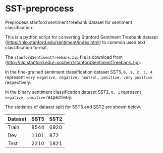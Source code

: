 # SST-preprocess
Preprocess stanford sentiment treebank dataset for sentiment classification.

This is a python script for converting Stanford Sentiment Treebank dataset (https://nlp.stanford.edu/sentiment/index.html) to common used text classification format.

The ```stanfordSentimentTreebank.zip``` file is download from (http://nlp.stanford.edu/~socherr/stanfordSentimentTreebank.zip).

In the fine-grained sentiment classification dataset SST5, ```0, 1, 2, 3, 4``` represent ```very negative, negative, neutral, positive, very positive``` respectively.

In the binary sentiment classification dataset SST2, ```0, 1``` represent ```negative, positive``` respectively.

The statistics of dataset split for SST5 and SST2 are shown below.

| Dataset | SST5 | SST2 |
| ---- | ---- | ----  |
| Train | 8544 | 6920 |
| Dev | 1101 | 872 |
| Test | 2210 | 1821 |